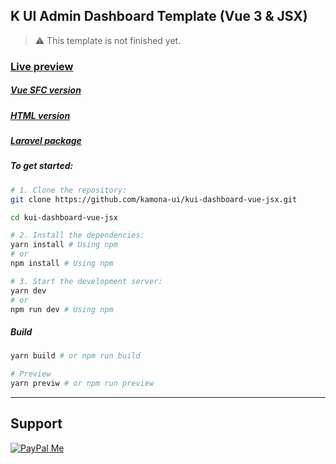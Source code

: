 ## K UI Admin Dashboard Template (Vue 3 & JSX)

> ⚠️ This template is not finished yet.

### [Live preview](https://kamona-ui.github.io/kui-dashboard-vue-jsx/)

##### [Vue SFC version](https://github.com/kamona-ui/kui-dashboard-vue/)

##### [HTML version](https://github.com/kamona-ui/kui-dashboard-html/)

##### [Laravel package](https://github.com/Kamona-WD/kui-laravel-breeze/)

##### To get started:

```bash
# 1. Clone the repository:
git clone https://github.com/kamona-ui/kui-dashboard-vue-jsx.git

cd kui-dashboard-vue-jsx

# 2. Install the dependencies:
yarn install # Using npm
# or
npm install # Using npm

# 3. Start the development server:
yarn dev
# or
npm run dev # Using npm
```
##### Build

```bash
yarn build # or npm run build

# Preview
yarn previw # or npm run preview
```

---

## Support

[![PayPal Me](https://www.paypalobjects.com/en_US/i/btn/btn_donateCC_LG.gif)](https://www.paypal.me/Akamel721/)

